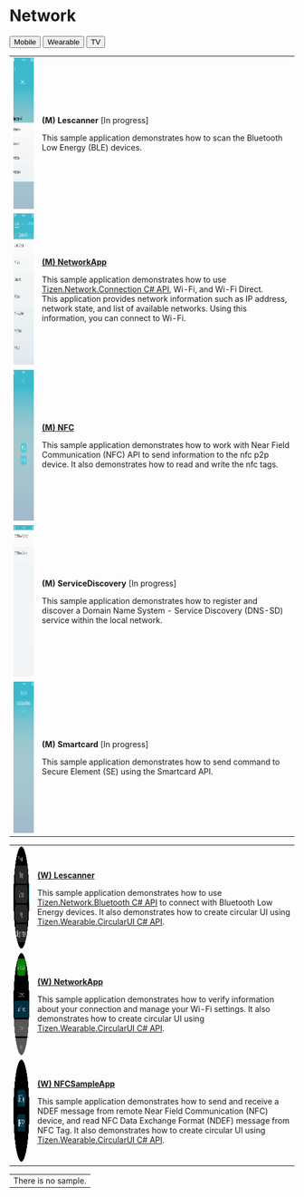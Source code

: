 # Network

<!--
For MD:
-->

<link href="../css/dotnet-samples.css" ref="stylesheet">

<!--
for TD:

<style type="text/css">
    Please copy dotnet-samples.css and paste it here
</script>
-->

<div class="sampletab">
<button class="tablinks" onclick="openProfile(event, 'Mobile')" id="defaultOpen">Mobile</button> <button class="tablinks" onclick="openProfile(event, 'Wearable')">Wearable</button> <button class="tablinks" onclick="openProfile(event, 'TV')">TV</button>
</div>

<!-- Tab content -->
<div class="tabcontent" id="Mobile">
<table>
	<tbody>
		<tr>
			<td><img alt="" height="267" src="media/m16lescanner.jpg" width="150"/></td>
			<td>
			<p><strong>(M) Lescanner</strong> [In progress]</p>
			<p>This sample application demonstrates how to scan the Bluetooth Low Energy (BLE) devices.</p>
			</td>
		</tr>
		<tr>
			<td><img alt="" height="267" src="media/m17networkapp.png" width="150"/></td>
			<td>
			<p><a href="https://github.com/Samsung/Tizen-CSharp-Samples/tree/master/Mobile/NetworkApp" target="_blank"><strong>(M) NetworkApp</strong></a></p>
			<p>This sample application demonstrates how to use <a href="https://developer.tizen.org/dev-guide/csapi/api/Tizen.Network.Connection.html" target="_blank">Tizen.Network.Connection C# API</a>, Wi-Fi, and Wi-Fi Direct.<br />
			This application provides network information such as IP address, network state, and list of available networks. Using this information, you can connect to Wi-Fi.</p>
			</td>
		</tr>
		<tr>
			<td><img alt="" height="267" src="media/m35nfc.png" width="150"/></td>
			<td>
			<p><a href="https://github.com/Samsung/Tizen-CSharp-Samples/tree/master/Mobile/NFCSampleApp" target="_blank"><strong>(M) NFC</strong></a></p>
			<p>This sample application demonstrates how to work with Near Field Communication (NFC) API to send information to the nfc p2p device. It also demonstrates how to read and write the nfc tags.</p>
			</td>
		</tr>
		<tr>
			<td><img alt="" height="267" src="media/m45servicediscovery.png" width="150"/></td>
			<td>
			<p><strong>(M) ServiceDiscovery</strong> [In progress]</p>
			<p>This sample application demonstrates how to register and discover a Domain Name System - Service Discovery (DNS-SD) service within the local network.</p>
			</td>
		</tr>
		<tr>
			<td><img alt="" height="267" src="media/m33smartcard.png" width="150"/></td>
			<td>
			<p><strong>(M) Smartcard</strong> [In progress]</p>
			<p>This sample application demonstrates how to send command to Secure Element (SE) using the Smartcard API.</p>
			</td>
		</tr>
	</tbody>
</table>
</div>

<div class="tabcontent" id="Wearable">
<table>
	<tbody>
		<tr>
			<td><img alt="" height="180" src="media/wlescanner.png" width="180"/></td>
			<td>
                        <p><a href="https://github.com/Samsung/Tizen-CSharp-Samples/tree/master/Wearable/Lescanner" target="_blank"><strong>(W) Lescanner</strong></a></p>
			<p>This sample application demonstrates how to use <a href="https://developer.tizen.org/dev-guide/csapi/api/Tizen.Network.Bluetooth.html" target="_blank">Tizen.Network.Bluetooth C# API</a> to connect with Bluetooth Low Energy devices. It also demonstrates how to create circular UI using <a href="https://github.com/Samsung/Tizen.CircularUI/" target="_blank">Tizen.Wearable.CircularUI C# API</a>.</p>
			</td>
		</tr>
		<tr>
			<td><img alt="" height="180" src="media/wnetworkapp.png" width="180"/></td>
			<td>
                        <p><a href="https://github.com/Samsung/Tizen-CSharp-Samples/tree/master/Wearable/NetworkApp" target="_blank"><strong>(W) NetworkApp</strong></a></p>
			<p>This sample application demonstrates how to verify information about your connection and manage your Wi-Fi settings. It also demonstrates how to create circular UI using <a href="https://github.com/Samsung/Tizen.CircularUI/" target="_blank">Tizen.Wearable.CircularUI C# API</a>.</p>
			</td>
		</tr>
		<tr>
			<td><img alt="" height="180" src="media/wnfc.png" width="180"/></td>
			<td>
                        <p><a href="https://github.com/Samsung/Tizen-CSharp-Samples/tree/master/Wearable/NFCSampleApp" target="_blank"><strong>(W) NFCSampleApp</strong></a></p>
			<p>This sample application demonstrates how to send and receive a NDEF message from remote Near Field Communication (NFC) device, and read NFC Data Exchange Format (NDEF) message from NFC Tag. It also demonstrates how to create circular UI using <a href="https://github.com/Samsung/Tizen.CircularUI/" target="_blank">Tizen.Wearable.CircularUI C# API</a>.</p>
			</td>
		</tr>
	</tbody>
</table>
</div>

<div id="TV" class="tabcontent">
<table>
	<tbody>
		<tr>
			<td>There is no sample.</td>
		</tr>
	</tbody>
</table>
</div>

<!--
For MD:
-->
<script src="../js/dotnet-samples.js"></script>

<!--
for TD:

<script>
  Please copy dotnet-samples.js and paste it here
</script>
-->
